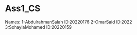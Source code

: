# Ass1_CS
Names:
1-AbdulrahmanSalah   ID:20220176
2-OmarSaid           ID:2022\
3:SohaylaMohamed     ID:20220159

